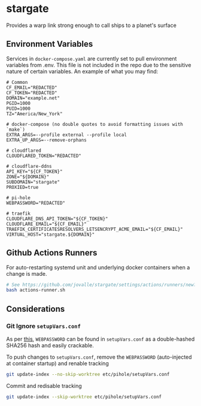 # stargate
Provides a warp link strong enough to call ships to a planet's surface

## Environment Variables

Services in `docker-compose.yaml` are currently set to pull environment variables from .env. This file is not included in the repo due to the sensitive nature of certain variables. An example of what you may find:

```
# Common
CF_EMAIL="REDACTED"
CF_TOKEN="REDACTED"
DOMAIN="example.net"
PGID=1000
PUID=1000
TZ="America/New_York"

# docker-compose (no double quotes to avoid formatting issues with `make`)
EXTRA_ARGS=--profile external --profile local
EXTRA_UP_ARGS=--remove-orphans

# cloudflared
CLOUDFLARED_TOKEN="REDACTED"

# cloudflare-ddns
API_KEY="${CF_TOKEN}"
ZONE="${DOMAIN}"
SUBDOMAIN="stargate"
PROXIED=true

# pi-hole
WEBPASSWORD="REDACTED"

# traefik
CLOUDFLARE_DNS_API_TOKEN="${CF_TOKEN}"
CLOUDFLARE_EMAIL="${CF_EMAIL}"
TRAEFIK_CERTIFICATESRESOLVERS_LETSENCRYPT_ACME_EMAIL="${CF_EMAIL}"
VIRTUAL_HOST="stargate.${DOMAIN}"
```

## Github Actions Runners

For auto-restarting systemd unit and underlying docker containers when a change is made.

```bash
# See https://github.com/jovalle/stargate/settings/actions/runners/new?arch=x64&os=linux
bash actions-runner.sh
```

## Considerations

### Git Ignore `setupVars.conf`

As per [this](https://www.exploit-db.com/docs/49963), `WEBPASSWORD` can be found in `setupVars.conf` as a double-hashed SHA256 hash and easily crackable.

To push changes to `setupVars.conf`, remove the `WEBPASSWORD` (auto-injected at container startup) and renable tracking

```bash
git update-index --no-skip-worktree etc/pihole/setupVars.conf
```

Commit and redisable tracking

```bash
git update-index --skip-worktree etc/pihole/setupVars.conf
```
